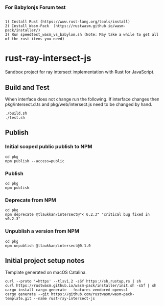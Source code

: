 ### For Babylonjs Forum test
```

1) Install Rust (https://www.rust-lang.org/tools/install)
2) Install Wasm-Pack  (https://rustwasm.github.io/wasm-pack/installer/)
3) Run speedtest_wasm_vs_babylon.sh (Note: May take a while to get all of the rust items you need)

```
# rust-ray-intersect-js

Sandbox project for ray intersect implementation with Rust for JavaScript.

## Build and Test

When interface does not change run the following. If interface changes then pkg/intersect.d.ts and pkg/web/intersect.js need
to be changed by hand.

```
./build.sh
./test.sh
```

## Publish

### Initial scoped public publish to NPM

```
cd pkg
npm publish --access=public
```

### Publish

```
cd pkg
npm publish
```

### Deprecate from NPM

```
cd pkg
npm deprecate @tlaukkan/intersect@"< 0.2.3" "critical bug fixed in v0.2.3"
```

### Unpublish a version from NPM

```
cd pkg
npm unpublish @tlaukkan/intersect@0.1.0
```

## Initial project setup notes

Template generated on macOS Catalina.

```
curl --proto '=https' --tlsv1.2 -sSf https://sh.rustup.rs | sh
curl https://rustwasm.github.io/wasm-pack/installer/init.sh -sSf | sh
cargo install cargo-generate --features vendored-openssl
cargo generate --git https://github.com/rustwasm/wasm-pack-template.git --name rust-ray-intersect-js
```
    
